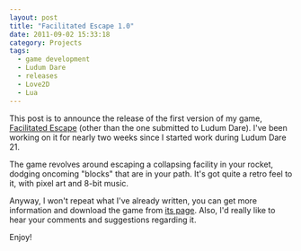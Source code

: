 ```yaml
---
layout: post
title: "Facilitated Escape 1.0"
date: 2011-09-02 15:33:18
category: Projects
tags:
  - game development
  - Ludum Dare
  - releases
  - Love2D
  - Lua
---
```


This post is to announce the release of the first version of my game, [Facilitated Escape](/games/facilitated-escape) (other than the one submitted to Ludum Dare). I've been working on it for nearly two weeks since I started work during Ludum Dare 21.

The game revolves around escaping a collapsing facility in your rocket, dodging oncoming "blocks" that are in your path. It's got quite a retro feel to it, with pixel art and 8-bit music.

Anyway, I won't repeat what I've already written, you can get more information and download the game from [its page](/games/facilitated-escape). Also, I'd really like to hear your comments and suggestions regarding it.

Enjoy!